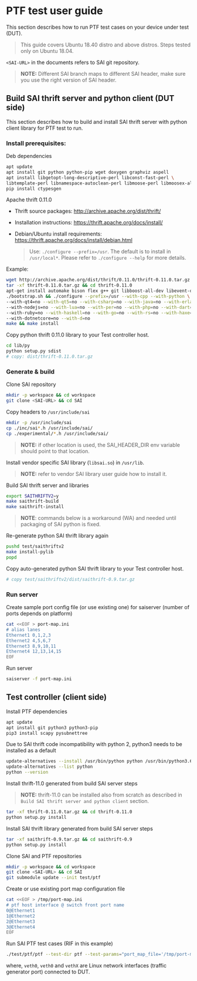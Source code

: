 # PTF test user guide

This section describes how to run PTF test cases on your device under test (DUT).

  > This guide covers Ubuntu 18.40 distro and above distros. Steps tested only on Ubuntu 18.04.

`<SAI-URL>` in the documents refers to SAI git repository.

  > **NOTE:** Different SAI branch maps to different SAI header, make sure you use the right version of SAI header.

## Build SAI thrift server and python client (DUT side)

This section describes how to build and install SAI thrift server with python client library for PTF test to run.

### Install prerequisites:

Deb dependencies

```bash
apt update
apt install git python python-pip wget doxygen graphviz aspell
apt install libgetopt-long-descriptive-perl libconst-fast-perl \
libtemplate-perl libnamespace-autoclean-perl libmoose-perl libmoosex-aliases-perl
pip install ctypesgen
```

Apache thrift 0.11.0

- Thrift source packages: http://archive.apache.org/dist/thrift/
- Installation instructions: https://thrift.apache.org/docs/install/
- Debian/Ubuntu install requirements: https://thrift.apache.org/docs/install/debian.html

  > Use: `./configure --prefix=/usr`. The default is to install in `/usr/local*`. Please refer to `./configure --help` for more details.

Example:

```bash
wget http://archive.apache.org/dist/thrift/0.11.0/thrift-0.11.0.tar.gz
tar -xf thrift-0.11.0.tar.gz && cd thrift-0.11.0
apt-get install automake bison flex g++ git libboost-all-dev libevent-dev libssl-dev libtool make pkg-config
./bootstrap.sh && ./configure --prefix=/usr --with-cpp --with-python \
--with-qt4=no --with-qt5=no --with-csharp=no --with-java=no --with-erlang=no \
--with-nodejs=no --with-lua=no --with-per=no --with-php=no --with-dart=no \
--with-ruby=no --with-haskell=no --with-go=no --with-rs=no --with-haxe=no \
--with-dotnetcore=no --with-d=no
make && make install
```

Copy python thrift 0.11.0 library to your Test controller host.

```bash
cd lib/py
python setup.py sdist
# copy: dist/thrift-0.11.0.tar.gz
```

### Generate & build

Clone SAI repository

```bash
mkdir -p workspace && cd workspace
git clone <SAI-URL> && cd SAI
```

Copy headers to `/usr/include/sai`

```bash
mkdir -p /usr/include/sai
cp ./inc/sai*.h /usr/include/sai/
cp ./experimental/*.h /usr/include/sai/
```

  > **NOTE:** if other location is used, the SAI_HEADER_DIR env variable should point to that location.

Install vendor specific SAI library (`libsai.so`) in `/usr/lib`.

  > **NOTE:** refer to vendor SAI library user guide how to install it.

Build SAI thrift server and libraries

```bash
export SAITHRIFTV2=y
make saithrift-build
make saithrift-install
```

  > **NOTE**: commands below is a workaround (WA) and needed until packaging of SAI python is fixed.

Re-generate python SAI thrift library again

```bash
pushd test/saithriftv2
make install-pylib
popd
```

Copy auto-generated python SAI thrift library to your Test controller host.

```bash
# copy test/saithriftv2/dist/saithrift-0.9.tar.gz
```

### Run server

Create sample port config file (or use existing one) for saiserver (number of ports depends on platform)

```bash
cat <<EOF > port-map.ini
# alias lanes
Ethernet1 0,1,2,3
Ethernet2 4,5,6,7
Ethernet3 8,9,10,11
Ethernet4 12,13,14,15
EOF
```

Run server

```bash
saiserver -f port-map.ini
```

## Test controller (client side)

Install PTF dependencies

```bash
apt update
apt install git python3 python3-pip
pip3 install scapy pysubnettree
```

Due to SAI thrift code incompatibility with python 2, python3 needs to be installed as a default

```bash
update-alternatives --install /usr/bin/python python /usr/bin/python3.6 1
update-alternatives --list python
python --version
```

Install thrift-11.0 generated from build SAI server steps

  > **NOTE:** thrift-11.0 can be installed also from scratch as described in `Build SAI thrift server and python client` section.

```bash
tar -xf thrift-0.11.0.tar.gz && cd thrift-0.11.0
python setup.py install
```

Install SAI thrift library generated from build SAI server steps

```bash
tar -xf saithrift-0.9.tar.gz && cd saithrift-0.9
python setup.py install
```

Clone SAI and PTF repositories

```bash
mkdir -p workspace && cd workspace
git clone <SAI-URL> && cd SAI
git submodule update --init test/ptf
```

Create or use existing port map configuration file

```bash
cat <<EOF > /tmp/port-map.ini
# ptf host interface @ switch front port name
0@Ethernet1
1@Ethernet2
2@Ethernet3
3@Ethernet4
EOF
```

Run SAI PTF test cases (RIF in this example)

```bash
./test/ptf/ptf --test-dir ptf --test-params="port_map_file='/tmp/port-map.ini'" --interface 0@veth0 --interface 1@veth2 sairif
```

where, `veth0`, `veth0` and `vethX` are Linux network interfaces (traffic generator port) connected to DUT.
